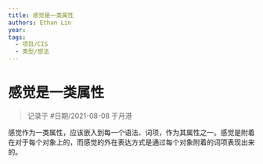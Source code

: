 ```yaml
---
title: 感觉是一类属性
authors: Ethan Lin
year:
tags:
  - 项目/CIS 
  - 类型/想法 
---
```



# 感觉是一类属性





> 记录于 #日期/2021-08-08 于月港



感觉作为一类属性，应该嵌入到每一个语法、词项，作为其属性之一。感觉是附着在对于每个对象上的，而感觉的外在表达方式是通过每个对象附着的词项表现出来的。